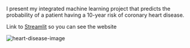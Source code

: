 I present my integrated machine learning project that predicts the probability of a patient having a 10-year risk of coronary heart disease.

Link to [Streamlit](https://heartdiseaseml-jwirahfnikw3jxbuckkhrp.streamlit.app/) so you can see the website

![heart-disease-image](https://github.com/ElenaRacero3/Heart_disease_ML/assets/146923466/052b1072-fde0-4ef2-b85c-636abdf32148)

